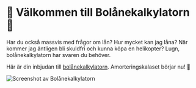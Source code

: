 # 🏡 Välkommen till Bolånekalkylatorn 🏡

Har du också massvis med frågor om lån? Hur mycket kan jag låna? När kommer jag äntligen bli skuldfri och kunna köpa en helikopter? Lugn, bolånekalkylatorn har svaren du behöver.

Här är din inbjudan till [bolånekalkylatorn](). Amorteringskalaset börjar nu! 🎉

![Screenshot av Bolånekalkylatorn]()
